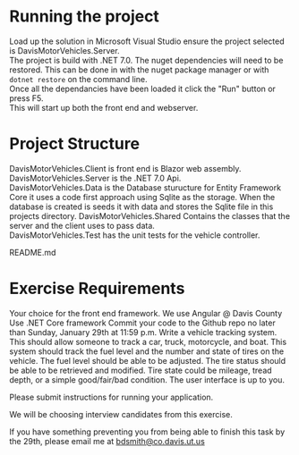 # Running the project
Load up the solution in Microsoft Visual Studio ensure the project selected is DavisMotorVehicles.Server.  
The project is build with .NET 7.0.
The nuget dependencies will need to be restored. This can be done in with the nuget package manager or with `dotnet restore` on the command line.  
Once all the dependancies have been loaded it click the "Run" button or press F5.  
This will start up both the front end and webserver.  


# Project Structure   
DavisMotorVehicles.Client is front end is Blazor web assembly.  
DavisMotorVehicles.Server is the .NET 7.0 Api.  
DavisMotorVehicles.Data is the Database sturucture for Entity Framework Core it uses a code first approach using Sqlite as the storage. When the database is created is seeds it with data and stores the Sqlite file in this projects directory.
DavisMotorVehicles.Shared Contains the classes that the server and the client uses to pass data.  
DavisMotorVehicles.Test has the unit tests for the vehicle controller.  



README.md
# Exercise Requirements  

Your choice for the front end framework. We use Angular @ Davis County
Use .NET Core framework
Commit your code to the Github repo no later than Sunday, January 29th at 11:59 p.m.
Write a vehicle tracking system. This should allow someone to track a car, truck, motorcycle, and boat. This system should track the fuel level and the number and state of tires on the vehicle. The fuel level should be able to be adjusted. The tire status should be able to be retrieved and modified. Tire state could be mileage, tread depth, or a simple good/fair/bad condition.
The user interface is up to you.

Please submit instructions for running your application.

We will be choosing interview candidates from this exercise.

If you have something preventing you from being able to finish this task by the 29th, please email me at bdsmith@co.davis.ut.us
